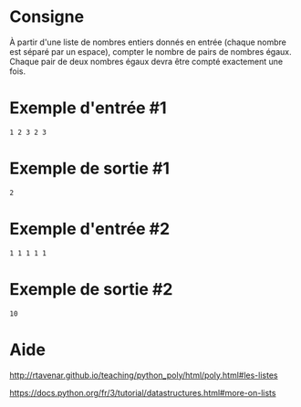# Consigne

À partir d'une liste de nombres entiers donnés en entrée (chaque nombre est séparé par un espace), compter le nombre de pairs de nombres égaux. Chaque pair de deux nombres égaux devra être compté exactement une fois.

# Exemple d'entrée #1

```
1 2 3 2 3
```

# Exemple de sortie #1

```
2
```

# Exemple d'entrée #2

```
1 1 1 1 1
```

# Exemple de sortie #2

```
10
```

# Aide

http://rtavenar.github.io/teaching/python_poly/html/poly.html#les-listes

https://docs.python.org/fr/3/tutorial/datastructures.html#more-on-lists
